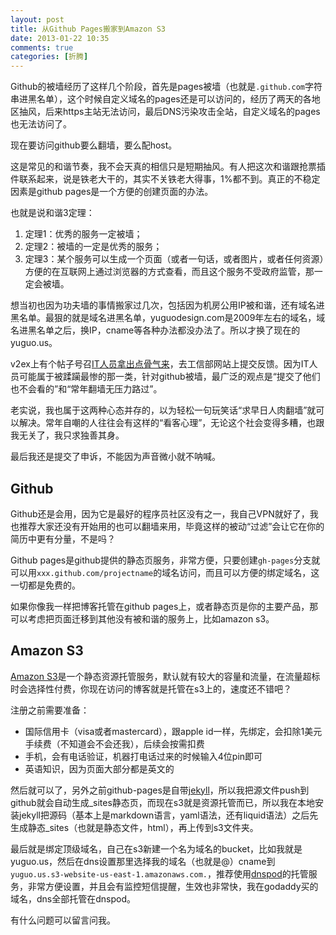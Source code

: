```yaml
---
layout: post
title: 从Github Pages搬家到Amazon S3
date: 2013-01-22 10:35
comments: true
categories: [折腾]
---
```


Github的被墙经历了这样几个阶段，首先是pages被墙（也就是`.github.com`字符串进黑名单），这个时候自定义域名的pages还是可以访问的，经历了两天的各地区抽风，后来https主站无法访问，最后DNS污染攻击全站，自定义域名的pages也无法访问了。

现在要访问github要么翻墙，要么配host。

这是常见的和谐节奏，我不会天真的相信只是短期抽风。有人把这次和谐跟抢票插件联系起来，说是铁老大干的，其实不关铁老大得事，1%都不到。真正的不稳定因素是github pages是一个方便的创建页面的办法。

也就是说和谐3定理：

1. 定理1：优秀的服务一定被墙；
2. 定理2：被墙的一定是优秀的服务；
3. 定理3：某个服务可以生成一个页面（或者一句话，或者图片，或者任何资源）方便的在互联网上通过浏览器的方式查看，而且这个服务不受政府监管，那一定会被墙。

想当初也因为功夫墙的事情搬家过几次，包括因为机房公用IP被和谐，还有域名进黑名单。最狠的就是域名进黑名单，yuguodesign.com是2009年左右的域名，域名进黑名单之后，换IP，cname等各种办法都没办法了。所以才换了现在的yuguo.us。

v2ex上有个帖子号召[IT人员拿出点骨气来](http://www.v2ex.com/t/58318)，去工信部网站上提交反馈。因为IT人员可能属于被蹂躏最惨的那一类，针对github被墙，最广泛的观点是“提交了他们也不会看的”和“常年翻墙无压力路过”。

老实说，我也属于这两种心态并存的，以为轻松一句玩笑话“求早日人肉翻墙”就可以解决。常年自嘲的人往往会有这样的“看客心理”，无论这个社会变得多糟，也跟我无关了，我只求独善其身。

最后我还是提交了申诉，不能因为声音微小就不呐喊。

Github
---

Github还是会用，因为它是最好的程序员社区没有之一，我自己VPN就好了，我也推荐大家还没有开始用的也可以翻墙来用，毕竟这样的被动“过滤”会让它在你的简历中更有分量，不是吗？

Github pages是github提供的静态页服务，非常方便，只要创建`gh-pages`分支就可以用`xxx.github.com/projectname`的域名访问，而且可以方便的绑定域名，这一切都是免费的。

如果你像我一样把博客托管在github pages上，或者静态页是你的主要产品，那可以考虑把页面迁移到其他没有被和谐的服务上，比如amazon s3。

Amazon S3
---

[Amazon S3](http://aws.amazon.com/cn/s3/)是一个静态资源托管服务，默认就有较大的容量和流量，在流量超标时会选择性付费，你现在访问的博客就是托管在s3上的，速度还不错吧？

注册之前需要准备：

* 国际信用卡（visa或者mastercard），跟apple id一样，先绑定，会扣除1美元手续费（不知道会不会还我），后续会按需扣费
* 手机，会有电话验证，机器打电话过来的时候输入4位pin即可
* 英语知识，因为页面大部分都是英文的

然后就可以了，另外之前github-pages是自带[jekyll](https://github.com/mojombo/jekyll)，所以我把源文件push到github就会自动生成_sites静态页，而现在s3就是资源托管而已，所以我在本地安装jekyll把源码（基本上是markdown语言，yaml语法，还有liquid语法）之后先生成静态_sites（也就是静态文件，html），再上传到s3文件夹。

最后就是绑定顶级域名，自己在s3新建一个名为域名的bucket，比如我就是yuguo.us，然后在dns设置那里选择我的域名（也就是@）cname到`yuguo.us.s3-website-us-east-1.amazonaws.com.`，推荐使用[dnspod](https://www.dnspod.cn)的托管服务，非常方便设置，并且会有监控短信提醒，生效也非常快，我在godaddy买的域名，dns全部托管在dnspod。

有什么问题可以留言问我。
